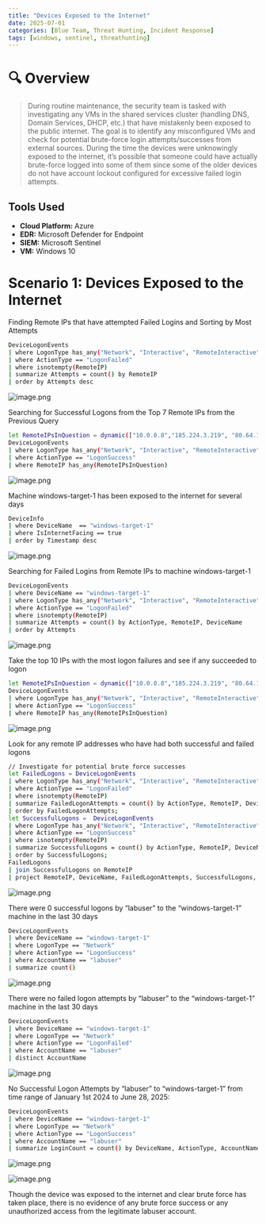 ```yaml
---
title: "Devices Exposed to the Internet"
date: 2025-07-01
categories: [Blue Team, Threat Hunting, Incident Response]
tags: [windows, sentinel, threathunting]
---
```


# 🔍 Overview

> During routine maintenance, the security team is tasked with investigating any VMs in the shared services cluster (handling DNS, Domain Services, DHCP, etc.) that have mistakenly been exposed to the public internet. The goal is to identify any misconfigured VMs and check for potential brute-force login attempts/successes from external sources. During the time the devices were unknowingly exposed to the internet, it’s possible that someone could have actually brute-force logged into some of them since some of the older devices do not have account lockout configured for excessive failed login attempts.

## **Tools Used**
- **Cloud Platform:** Azure
- **EDR:** Microsoft Defender for Endpoint
- **SIEM:** Microsoft Sentinel
- **VM:** Windows 10


# Scenario 1: Devices Exposed to the Internet

Finding Remote IPs that have attempted Failed Logins and Sorting by Most Attempts

```bash
DeviceLogonEvents
| where LogonType has_any("Network", "Interactive", "RemoteInteractive", "Unlock")
| where ActionType == "LogonFailed"
| where isnotempty(RemoteIP)
| summarize Attempts = count() by RemoteIP
| order by Attempts desc
```

![image.png](/assets/img/bluelabs/devices-exposed-internet/1.png)

Searching for Successful Logons from the Top 7 Remote IPs from the Previous Query

```bash
let RemoteIPsInQuestion = dynamic(["10.0.0.8","185.224.3.219", "80.64.18.199", "176.65.150.72", "92.53.90.248", "80.249.131.239", "64.26.249.208"]);
DeviceLogonEvents
| where LogonType has_any("Network", "Interactive", "RemoteInteractive", "Unlock")
| where ActionType == "LogonSuccess"
| where RemoteIP has_any(RemoteIPsInQuestion)
```

![image.png](/assets/img/bluelabs/devices-exposed-internet/2.png)

Machine windows-target-1 has been exposed to the internet for several days

```bash
DeviceInfo
| where DeviceName  == "windows-target-1"
| where IsInternetFacing == true
| order by Timestamp desc
```

![image.png](/assets/img/bluelabs/devices-exposed-internet/3.png)

Searching for Failed Logins from Remote IPs to machine windows-target-1

```bash
DeviceLogonEvents
| where DeviceName == "windows-target-1"
| where LogonType has_any("Network", "Interactive", "RemoteInteractive", "Unlock")
| where ActionType == "LogonFailed"
| where isnotempty(RemoteIP)
| summarize Attempts = count() by ActionType, RemoteIP, DeviceName
| order by Attempts
```

![image.png](/assets/img/bluelabs/devices-exposed-internet/4.png)

Take the top 10 IPs with the most logon failures and see if any succeeded to logon

```bash
let RemoteIPsInQuestion = dynamic(["10.0.0.8","185.224.3.219", "80.64.18.199", "176.65.150.72", "92.53.90.248", "80.249.131.239", "94.26.249.208", "92.53.65.234", "185.170.144.3", "148.72.141.37"]);
DeviceLogonEvents
| where LogonType has_any("Network", "Interactive", "RemoteInteractive", "Unlock")
| where ActionType == "LogonSuccess"
| where RemoteIP has_any(RemoteIPsInQuestion)
```

![image.png](/assets/img/bluelabs/devices-exposed-internet/5.png)

Look for any remote IP addresses who have had both successful and failed logons

```bash
// Investigate for potential brute force successes
let FailedLogons = DeviceLogonEvents
| where LogonType has_any("Network", "Interactive", "RemoteInteractive", "Unlock")
| where ActionType == "LogonFailed"
| where isnotempty(RemoteIP)
| summarize FailedLogonAttempts = count() by ActionType, RemoteIP, DeviceName
| order by FailedLogonAttempts;
let SuccessfulLogons =  DeviceLogonEvents
| where LogonType has_any("Network", "Interactive", "RemoteInteractive", "Unlock")
| where ActionType == "LogonSuccess"
| where isnotempty(RemoteIP)
| summarize SuccessfulLogons = count() by ActionType, RemoteIP, DeviceName, AccountName
| order by SuccessfulLogons;
FailedLogons
| join SuccessfulLogons on RemoteIP
| project RemoteIP, DeviceName, FailedLogonAttempts, SuccessfulLogons, AccountName
```

![image.png](/assets/img/bluelabs/devices-exposed-internet/6.png)

There were 0 successful logons by “labuser” to the “windows-target-1” machine in the last 30 days

```bash
DeviceLogonEvents
| where DeviceName == "windows-target-1"
| where LogonType == "Network"
| where ActionType == "LogonSuccess"
| where AccountName == "labuser"
| summarize count()
```

![image.png](/assets/img/bluelabs/devices-exposed-internet/7.png)

There were no failed logon attempts by “labuser” to the “windows-target-1” machine in the last 30 days

```bash
DeviceLogonEvents
| where DeviceName == "windows-target-1"
| where LogonType == "Network"
| where ActionType == "LogonFailed"
| where AccountName == "labuser"
| distinct AccountName
```

![image.png](/assets/img/bluelabs/devices-exposed-internet/8.png)

No Successful Logon Attempts by “labuser” to “windows-target-1” from time range of January 1st 2024 to June 28, 2025:

```bash
DeviceLogonEvents
| where DeviceName == "windows-target-1"
| where LogonType == "Network"
| where ActionType == "LogonSuccess"
| where AccountName == "labuser"
| summarize LoginCount = count() by DeviceName, ActionType, AccountName, RemoteIP
```

![image.png](/assets/img/bluelabs/devices-exposed-internet/9.png)

![image.png](/assets/img/bluelabs/devices-exposed-internet/10.png)

Though the device was exposed to the internet and clear brute force has taken place, there is no evidence of any brute force success or any unauthorized access from the legitimate labuser account.
